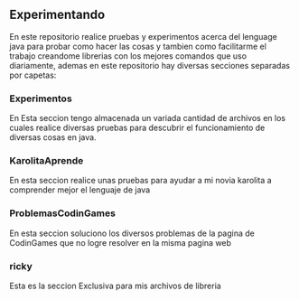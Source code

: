 ## Experimentando

En este repositorio realice pruebas y experimentos acerca del lenguage java para probar como hacer las cosas y tambien como facilitarme el trabajo creandome librerias con los mejores comandos que uso diariamente, ademas en este repositorio hay diversas secciones separadas por capetas:

### Experimentos

En Esta seccion tengo almacenada un variada cantidad de archivos en los cuales realice diversas pruebas para descubrir el funcionamiento de diversas cosas en java.

### KarolitaAprende

En esta seccion realice unas pruebas para ayudar a mi novia karolita a comprender mejor el lenguaje de java

### ProblemasCodinGames

En esta seccion soluciono los diversos problemas de la pagina de CodinGames que no logre resolver en la misma pagina web

### ricky

Esta es la seccion Exclusiva para mis archivos de libreria
